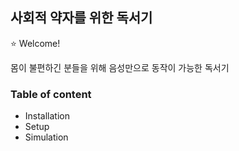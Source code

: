## 사회적 약자를 위한 독서기

:star: Welcome!

몸이 불편하긴 분들을 위해 음성만으로 동작이 가능한 독서기

### Table of content

- Installation
- Setup
- Simulation
